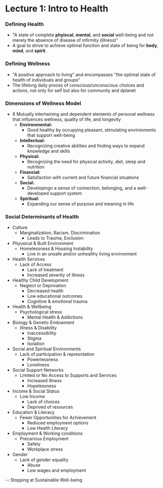 # Lecture 1: Intro to Health


### Defining Health

- "A state of complete **phyiscal**, **mental**, and **social** well-being and not merely the absence of disease of infirmity (illness)"
- A goal to strive to achieve optimal function and state of being for **body**, **mind**, and **spirit**.

### Defining Wellness

- "A positive approach to living" and encompasses "the optimal state of health of individuals and groups"
- The lifelong daily proces of conscious/unconscious choices and actions, not only for self but also for community and dplanet

### Dimensions of Wellness Model

- 8 Mutually intertwining and dependent elements of personal wellness that influences wellness, quality of life, and longevity
    - **Environmental:**
      - Good healthy by occupying pleasant, stimulating environments that support well-being
    - **Intellectual:**
      - Recognizing creative abilities and finding ways to expand knowledge and skills
    - **Physical:**
      - Recognizing the need for physical activity, diet, sleep and nutrition
    - **Financial:**
      - Satisfaction with current and future financial situations
    - **Social:**
      - Developingn a sense of connection, belonging, and a well-developed support system
    - **Spiritual:**
      - Expanding our sense of purpose and meaning in life

### Social Determinants of Health

- Culture
  - Marginalization, Racism, Discrimination
    - Leads to Trauma, Exclusion
- Phyusical & Built Environment
  - Homelessness & Housing Instability
    - Live in an unsafe and/or unhealthy living environment
- Health Services
  - Lack of Access
    - Lack of treatment
    - Increased severity of illness
- Healthy Child Development
  - Neglect or Deprivation
    - Decreased health
    - Low educational outcomes
    - Cognitive & emotional trauma
- Health & Wellbeing
  - Psychological stress
    - Mental Health & Addictions
- Biology & Genetic Endowment
  - Illness & Disability
    - Inaccessibility
    - Stigma
    - Isolation
- Social and Spiritual Environments
  - Lack of participation & represntation
    - Powerlessness
    - Loneliness
- Social Support Networks
  - Limited or No Access to Supports and Services
    - Increased Illness
    - Hopelessness
- Income & Social Status
  - Low Income
    - Lack of choices
    - Deprived of resources
- Education & Literacy
  - Fewer Opportunities for Achievement
    - Reduced employment options
    - Low Health Literacy
- Employment & Working conditions
  - Precarious Employment
    - Safety
    - Workplace stress
- Gender
  - Lack of gender equality
    - Abuse
    - Low wages and employment

-- Stopping at Sustainable Well-being